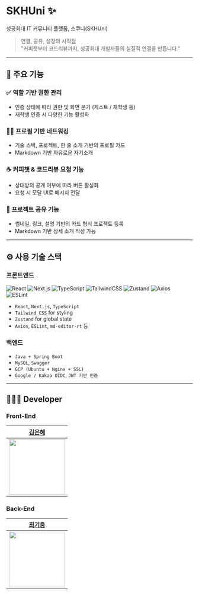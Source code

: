 # SKHUni ✨

성공회대 IT 커뮤니티 플랫폼, 스쿠니(SKHUni)

> 연결, 공유, 성장의 시작점  
> "커피챗부터 코드리뷰까지, 성공회대 개발자들의 실질적 연결을 만듭니다."

---

## 🧩 주요 기능

### ✅ 역할 기반 권한 관리

- 인증 상태에 따라 권한 및 화면 분기 (게스트 / 재학생 등)
- 재학생 인증 시 다양한 기능 활성화

### 🧑‍💻 프로필 기반 네트워킹

- 기술 스택, 프로젝트, 한 줄 소개 기반의 프로필 카드
- Markdown 기반 자유로운 자기소개

### ☕ 커피챗 & 코드리뷰 요청 기능

- 상대방의 공개 여부에 따라 버튼 활성화
- 요청 시 모달 UI로 메시지 전달

### 📂 프로젝트 공유 기능

- 썸네일, 링크, 설명 기반의 카드 형식 프로젝트 등록
- Markdown 기반 상세 소개 작성 가능

---

## ⚙️ 사용 기술 스택

### 프론트엔드

![React](https://img.shields.io/badge/React-61DAFB?style=flat&logo=react&logoColor=black)
![Next.js](https://img.shields.io/badge/Next.js-000000?style=flat&logo=next.js&logoColor=white)
![TypeScript](https://img.shields.io/badge/TypeScript-3178C6?style=flat&logo=typescript&logoColor=white)
![TailwindCSS](https://img.shields.io/badge/TailwindCSS-06B6D4?style=flat&logo=tailwindcss&logoColor=white)
![Zustand](https://img.shields.io/badge/Zustand-7749BD?style=flat&logo=Zulip&logoColor=white)
![Axios](https://img.shields.io/badge/Axios-5A29E4?style=flat&logo=axios&logoColor=white)
![ESLint](https://img.shields.io/badge/ESLint-4B32C3?style=flat&logo=eslint&logoColor=white)

- `React`, `Next.js`, `TypeScript`
- `Tailwind CSS` for styling
- `Zustand` for global state
- `Axios`, `ESLint`, `md-editor-rt` 등

### 백엔드

- `Java + Spring Boot`
- `MySQL`, `Swagger`
- `GCP (Ubuntu + Nginx + SSL)`
- `Google / Kakao OIDC`, `JWT 기반 인증`

---

## 👩🏻‍💻 Developer

### Front-End

|          [김은혜](https://github.com/gracekim527)          |
| :--------------------------------------------------------: |
| <img src="https://github.com/gracekim527.png" width="150"> |

### Back-End

|          [최기웅](https://github.com/giwoong01)          |
| :------------------------------------------------------: |
| <img src="https://github.com/giwoong01.png" width="150"> |
